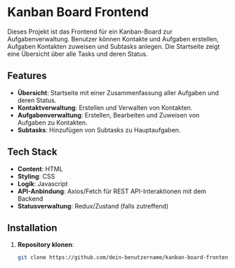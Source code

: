 # Kanban Board Frontend

Dieses Projekt ist das Frontend für ein Kanban-Board zur Aufgabenverwaltung. Benutzer können Kontakte und Aufgaben erstellen, Aufgaben Kontakten zuweisen und Subtasks anlegen. Die Startseite zeigt eine Übersicht über alle Tasks und deren Status.

## Features
- **Übersicht**: Startseite mit einer Zusammenfassung aller Aufgaben und deren Status.
- **Kontaktverwaltung**: Erstellen und Verwalten von Kontakten.
- **Aufgabenverwaltung**: Erstellen, Bearbeiten und Zuweisen von Aufgaben zu Kontakten.
- **Subtasks**: Hinzufügen von Subtasks zu Hauptaufgaben.

## Tech Stack
- **Content**: HTML
- **Styling**: CSS
- **Logik**: Javascript
- **API-Anbindung**: Axios/Fetch für REST API-Interaktionen mit dem Backend
- **Statusverwaltung**: Redux/Zustand (falls zutreffend)

## Installation

1. **Repository klonen**:
   ```bash
   git clone https://github.com/dein-benutzername/kanban-board-frontend.git
